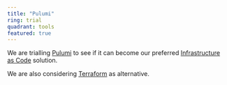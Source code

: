 ```yaml
---
title: "Pulumi"
ring: trial
quadrant: tools
featured: true
---
```


We are trialling <a href="https://www.pulumi.com/">Pulumi</a> to see if it can become our preferred [Infrastructure as Code](/methods-and-patterns/infrastructure-as-code) solution.

We are also considering [Terraform](/tools/terraform) as alternative.
